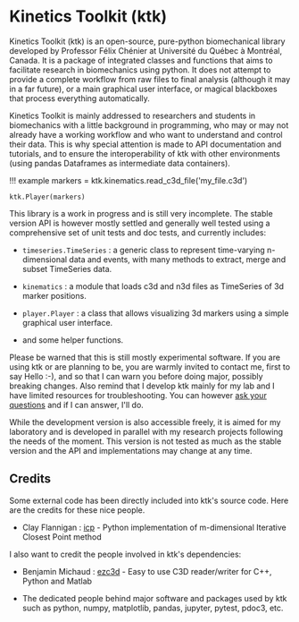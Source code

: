 Kinetics Toolkit (ktk)
======================

Kinetics Toolkit (ktk) is an open-source, pure-python biomechanical library
developed by Professor Félix Chénier at Université du Québec à Montréal,
Canada. It is a package of integrated classes and functions that aims to
facilitate research in biomechanics using python. It does not attempt to
provide a complete workflow from raw files to final analysis (although it may
in a far future), or a main graphical user interface, or magical blackboxes
that process everything automatically.

Kinetics Toolkit is mainly addressed to researchers and students in
biomechanics with a little background in programming, who may or may not
already have a working workflow and who want to understand and control their
data. This is why special attention is made to API documentation and tutorials,
and to ensure the interoperability of ktk with other environments (using pandas
Dataframes as intermediate data containers).

!!! example
    markers = ktk.kinematics.read_c3d_file('my_file.c3d')
    
    ktk.Player(markers)

This library is a work in progress and is still very incomplete.
The stable version API is however mostly settled and generally well tested
using a comprehensive set of unit tests and doc tests, and currently includes:

- `timeseries.TimeSeries` : a generic class to represent time-varying
  n-dimensional data and events, with many methods to extract, merge and subset
  TimeSeries data.

- `kinematics` : a module that loads c3d and n3d files as TimeSeries of
  3d marker positions.

- `player.Player` : a class that allows visualizing 3d markers using a simple
  graphical user interface.

- and some helper functions.

Please be warned that this is still mostly experimental software. If you are
using ktk or are planning to be, you are warmly invited to contact me, first to
say Hello :-), and so that I can warn you before doing major, possibly breaking
changes. Also remind that I develop ktk mainly for my lab and I have limited
resources for troubleshooting. You can however
[ask your questions](mailto:chenier.felix@uqam.ca)
and if I can answer, I'll do.

While the development version is also accessible freely, it is aimed for my
laboratory and is developed in parallel with my research projects following
the needs of the moment. This version is not tested as much as the stable
version and the API and implementations may change at any time.


Credits
-------

Some external code has been directly included into ktk's source code. Here are
the credits for these nice people.

- Clay Flannigan : [icp](https://github.com/ClayFlannigan/icp) -
  Python implementation of m-dimensional Iterative Closest Point method

I also want to credit the people involved in ktk's dependencies:

- Benjamin Michaud : [ezc3d](https://github.com/pyomeca/ezc3d) -
  Easy to use C3D reader/writer for C++, Python and Matlab

- The dedicated people behind major software and packages used by ktk such as
  python, numpy, matplotlib, pandas, jupyter, pytest, pdoc3, etc.